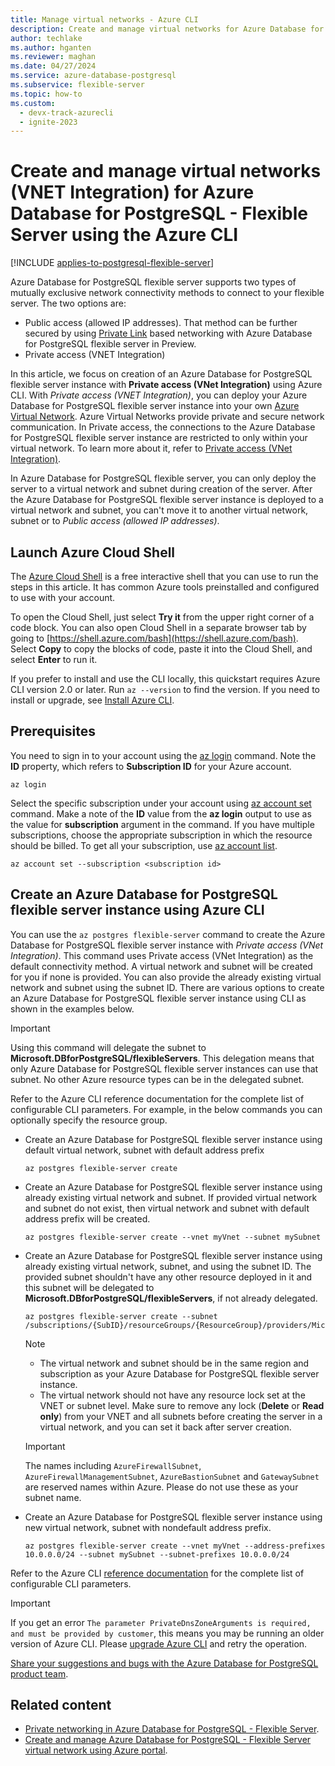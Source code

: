```yaml
---
title: Manage virtual networks - Azure CLI
description: Create and manage virtual networks for Azure Database for PostgreSQL - Flexible Server using the Azure CLI.
author: techlake
ms.author: hganten
ms.reviewer: maghan
ms.date: 04/27/2024
ms.service: azure-database-postgresql
ms.subservice: flexible-server
ms.topic: how-to
ms.custom:
  - devx-track-azurecli
  - ignite-2023
---
```


# Create and manage virtual networks (VNET Integration) for Azure Database for PostgreSQL - Flexible Server using the Azure CLI

[!INCLUDE [applies-to-postgresql-flexible-server](~/reusable-content/ce-skilling/azure/includes/postgresql/includes/applies-to-postgresql-flexible-server.md)]

Azure Database for PostgreSQL flexible server supports two types of mutually exclusive network connectivity methods to connect to your flexible server. The two options are:
* Public access (allowed IP addresses). That method can be further secured by using [Private Link](concepts-networking-private-link.md) based networking with Azure Database for PostgreSQL flexible server in Preview. 
* Private access (VNET Integration)

In this article, we focus on creation of an Azure Database for PostgreSQL flexible server instance with **Private access (VNet Integration)** using Azure CLI. With *Private access (VNET Integration)*, you can deploy your Azure Database for PostgreSQL flexible server instance into your own [Azure Virtual Network](/azure/virtual-network/virtual-networks-overview). Azure Virtual Networks provide private and secure network communication. In Private access, the connections to the Azure Database for PostgreSQL flexible server instance are restricted to only within your virtual network. To learn more about it, refer to [Private access (VNet Integration)](concepts-networking-private.md#private-access-virtual-network-integration).

In Azure Database for PostgreSQL flexible server, you can only deploy the server to a virtual network and subnet during creation of the server. After the Azure Database for PostgreSQL flexible server instance is deployed to a virtual network and subnet, you can't move it to another virtual network, subnet or to *Public access (allowed IP addresses)*.

## Launch Azure Cloud Shell

The [Azure Cloud Shell](/azure/cloud-shell/overview) is a free interactive shell that you can use to run the steps in this article. It has common Azure tools preinstalled and configured to use with your account.

To open the Cloud Shell, just select **Try it** from the upper right corner of a code block. You can also open Cloud Shell in a separate browser tab by going to [https://shell.azure.com/bash](https://shell.azure.com/bash). Select **Copy** to copy the blocks of code, paste it into the Cloud Shell, and select **Enter** to run it.

If you prefer to install and use the CLI locally, this quickstart requires Azure CLI version 2.0 or later. Run `az --version` to find the version. If you need to install or upgrade, see [Install Azure CLI](/cli/azure/install-azure-cli).

## Prerequisites

You need to sign in to your account using the [az login](/cli/azure/reference-index#az-login) command. Note the **ID** property, which refers to **Subscription ID** for your Azure account.

```azurecli-interactive
az login
```

Select the specific subscription under your account using [az account set](/cli/azure/account#az-account-set) command. Make a note of the **ID** value from the **az login** output to use as the value for **subscription** argument in the command. If you have multiple subscriptions, choose the appropriate subscription in which the resource should be billed. To get all your subscription, use [az account list](/cli/azure/account#az-account-list).

```azurecli
az account set --subscription <subscription id>
```

## Create an Azure Database for PostgreSQL flexible server instance using Azure CLI
You can use the `az postgres flexible-server` command to create the Azure Database for PostgreSQL flexible server instance with *Private access (VNet Integration)*. This command uses Private access (VNet Integration) as the default connectivity method. A virtual network and subnet will be created for you if none is provided. You can also provide the already existing virtual network and subnet using the subnet ID. <!-- You can provide the **vnet**,**subnet**,**vnet-address-prefix** or**subnet-address-prefix** to customize the virtual network and subnet.--> There are various options to create an Azure Database for PostgreSQL flexible server instance using CLI as shown in the examples below.

>[!Important]
> Using this command will delegate the subnet to **Microsoft.DBforPostgreSQL/flexibleServers**. This delegation means that only Azure Database for PostgreSQL flexible server instances can use that subnet. No other Azure resource types can be in the delegated subnet.
>
Refer to the Azure CLI reference documentation <!--FIXME --> for the complete list of configurable CLI parameters. For example, in the below commands you can optionally specify the resource group.

- Create an Azure Database for PostgreSQL flexible server instance using default virtual network, subnet with default address prefix
    ```azurecli-interactive
    az postgres flexible-server create
    ```
- Create an Azure Database for PostgreSQL flexible server instance using already existing virtual network and subnet. If provided virtual network and subnet do not exist, then virtual network and subnet with default address prefix will be created.
    ```azurecli-interactive
    az postgres flexible-server create --vnet myVnet --subnet mySubnet
    ```
- Create an Azure Database for PostgreSQL flexible server instance using already existing virtual network, subnet, and using the subnet ID. The provided subnet shouldn't have any other resource deployed in it and this subnet will be delegated to **Microsoft.DBforPostgreSQL/flexibleServers**, if not already delegated.
    ```azurecli-interactive
    az postgres flexible-server create --subnet /subscriptions/{SubID}/resourceGroups/{ResourceGroup}/providers/Microsoft.Network/virtualNetworks/{VNetName}/subnets/{SubnetName}
    ```
    > [!Note]
    > - The virtual network and subnet should be in the same region and subscription as your Azure Database for PostgreSQL flexible server instance.
    > - The virtual network should not have any resource lock set at the VNET or subnet level. Make sure to remove any lock (**Delete** or **Read only**) from your VNET and all subnets before creating the server in a virtual network, and you can set it back after server creation.

    > [!IMPORTANT]
    > The names including `AzureFirewallSubnet`, `AzureFirewallManagementSubnet`, `AzureBastionSubnet` and `GatewaySubnet` are reserved names within Azure. Please do not use these as your subnet name.

- Create an Azure Database for PostgreSQL flexible server instance using new virtual network, subnet with nondefault address prefix.
    ```azurecli-interactive
    az postgres flexible-server create --vnet myVnet --address-prefixes 10.0.0.0/24 --subnet mySubnet --subnet-prefixes 10.0.0.0/24
    ```
Refer to the Azure CLI [reference documentation](/cli/azure/postgres/flexible-server) for the complete list of configurable CLI parameters.

>[!Important]
> If you get an error `The parameter PrivateDnsZoneArguments is required, and must be provided by customer`, this means you may be running an older version of Azure CLI. Please [upgrade Azure CLI](/cli/azure/update-azure-cli) and retry the operation.

[Share your suggestions and bugs with the Azure Database for PostgreSQL product team](https://aka.ms/pgfeedback).

## Related content

- [Private networking in Azure Database for PostgreSQL - Flexible Server](concepts-networking-private.md).
- [Create and manage Azure Database for PostgreSQL - Flexible Server virtual network using Azure portal](how-to-manage-virtual-network-portal.md).
